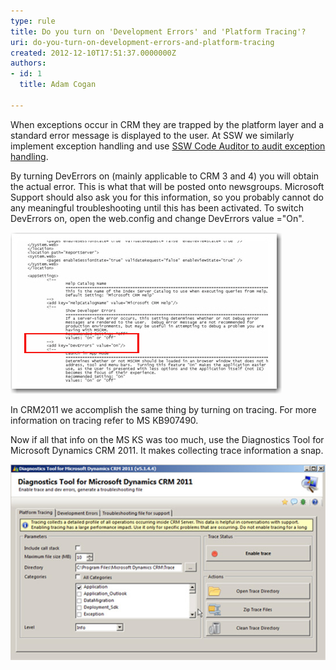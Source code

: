```yaml
---
type: rule
title: Do you turn on 'Development Errors' and 'Platform Tracing'?
uri: do-you-turn-on-development-errors-and-platform-tracing
created: 2012-12-10T17:51:37.0000000Z
authors:
- id: 1
  title: Adam Cogan

---
```


​​When exceptions occur in CRM they are trapped by the platform layer and a standard error message is displayed to the user. At SSW we similarly implement exception handling and use [SSW Code Auditor to audit exception handling](/_layouts/15/FIXUPREDIRECT.ASPX?WebId=3dfc0e07-e23a-4cbb-aac2-e778b71166a2&TermSetId=07da3ddf-0924-4cd2-a6d4-a4809ae20160&TermId=d700d2a5-872d-4fbd-acb7-1e2a2df1f07e).

By turning DevErrors on (mainly applicable to CRM 3 and 4) you will obtain the actual error. This is what that will be posted onto newsgroups. Microsoft Support should also ask you for this information, so you probably cannot do any meaningful troubleshooting until this has been activated. To switch DevErrors on, open the web.config and change DevErrors value ="On".

![ Turn on DevErrors within Web.Config file to get details of error](CRM_DevErrors.jpg)

In CRM2011 we accomplish the same thing by turning on tracing. For more information on tracing refer to MS KB907490.

Now if all that info on the MS KS was too much, use the Diagnostics Tool for Microsoft Dynamics CRM 2011. It makes collecting trace information a snap.

![ Diagnostics for CRM2011](Diagnostics-for-CRM.jpg)
